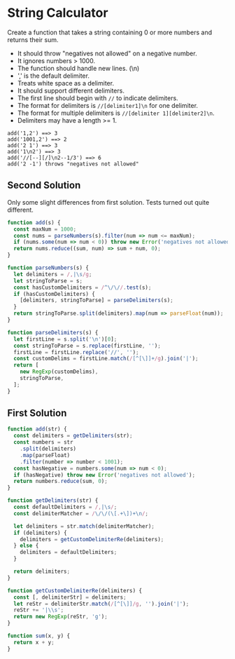 # String Calculator
Create a function that takes a string containing 0 or more numbers and returns their sum.
* It should throw "negatives not allowed" on a negative number.
* It ignores numbers > 1000.
* The function should handle new lines. (\n)
* ',' is the default delimiter.
* Treats white space as a delimiter.
* It should support different delimiters.
* The first line should begin with `//` to indicate delimiters.
* The format for delimiters is `//[delimiter1]\n` for one delimiter.
* The format for multiple delimiters is `//[delimiter 1][delimiter2]\n`.
* Delimiters may have a length >= 1.
```
add('1,2') ==> 3
add('1001,2') ==> 2
add('2 1') ==> 3
add('1\n2') ==> 3
add('//[--][/]\n2--1/3') ==> 6
add('2 -1') throws "negatives not allowed"
```

## Second Solution
Only some slight differences from first solution. Tests turned out quite different.

```javascript
function add(s) {
  const maxNum = 1000;
  const nums = parseNumbers(s).filter(num => num <= maxNum);
  if (nums.some(num => num < 0)) throw new Error('negatives not allowed');
  return nums.reduce((sum, num) => sum + num, 0);
}

function parseNumbers(s) {
  let delimiters = /,|\s/g;
  let stringToParse = s;
  const hasCustomDelimiters = /^\/\//.test(s);
  if (hasCustomDelimiters) {
    [delimiters, stringToParse] = parseDelimiters(s);
  }
  return stringToParse.split(delimiters).map(num => parseFloat(num));
}

function parseDelimiters(s) {
  let firstLine = s.split('\n')[0];
  const stringToParse = s.replace(firstLine, '');
  firstLine = firstLine.replace('//', '');
  const customDelims = firstLine.match(/[^[\]]+/g).join('|');
  return [
    new RegExp(customDelims),
    stringToParse,
  ];
}
```

## First Solution
```javascript
function add(str) {
  const delimiters = getDelimiters(str);
  const numbers = str
    .split(delimiters)
    .map(parseFloat)
    .filter(number => number < 1001);
  const hasNegative = numbers.some(num => num < 0);
  if (hasNegative) throw new Error('negatives not allowed');
  return numbers.reduce(sum, 0);
}

function getDelimiters(str) {
  const defaultDelimiters = /,|\s/;
  const delimiterMatcher = /\/\/(\[.+\])+\n/;

  let delimiters = str.match(delimiterMatcher);
  if (delimiters) {
    delimiters = getCustomDelimiterRe(delimiters);
  } else {
    delimiters = defaultDelimiters;
  }

  return delimiters;
}

function getCustomDelimiterRe(delimiters) {
  const [, delimiterStr] = delimiters;
  let reStr = delimiterStr.match(/[^[\]]/g, '').join('|');
  reStr += '|\\s';
  return new RegExp(reStr, 'g');
}

function sum(x, y) {
  return x + y;
}
```